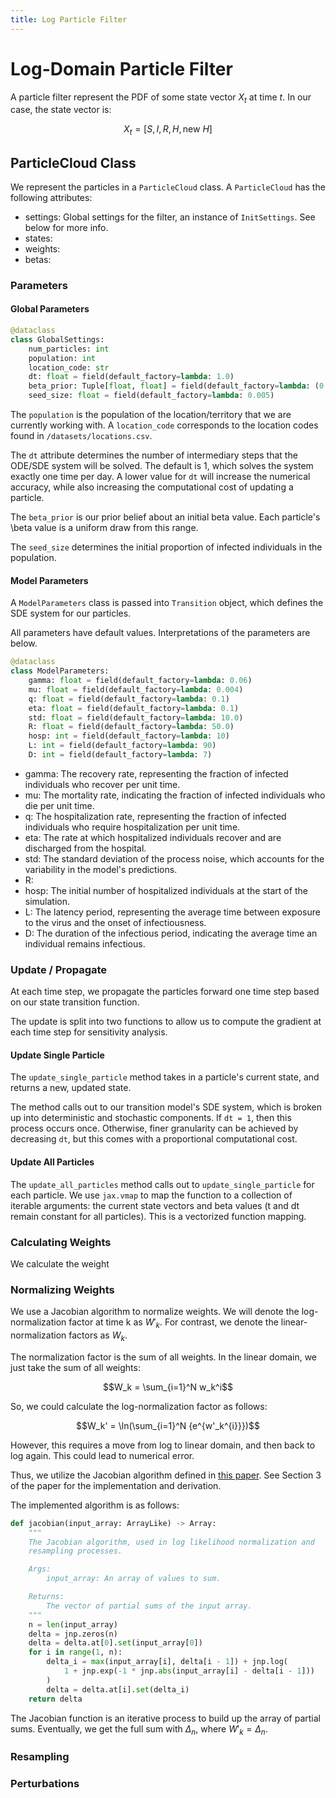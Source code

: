 ```yaml
---
title: Log Particle Filter
---
```

<script src="./assets/mathjax_settings.js" async></script>

# Log-Domain Particle Filter

A particle filter represent the PDF of some state vector $X_t$ at time $t$. In our case, the state vector is:

$$X_t = [S, I, R, H, \text{new } H]$$

## ParticleCloud Class
We represent the particles in a `ParticleCloud` class. A `ParticleCloud` has the following attributes:
- settings: Global settings for the filter, an instance of `InitSettings`. See below for more info.
- states:
- weights:
- betas:

### Parameters
#### Global Parameters

```python
@dataclass
class GlobalSettings:
    num_particles: int
    population: int
    location_code: str
    dt: float = field(default_factory=lambda: 1.0)
    beta_prior: Tuple[float, float] = field(default_factory=lambda: (0.10, 0.15))
    seed_size: float = field(default_factory=lambda: 0.005)
```
The `population` is the population of the location/territory that we are currently working with. A `location_code` corresponds to the location codes found in `/datasets/locations.csv`. 

The `dt` attribute determines the number of intermediary steps that the ODE/SDE system will be solved. The default is 1, which solves the system exactly one time per day. A lower value for `dt` will increase the numerical accuracy, while also increasing the computational cost of updating a particle. 

The `beta_prior` is our prior belief about an initial beta value. Each particle's \beta value is a uniform draw from this range. 

The `seed_size` determines the initial proportion of infected individuals in the population. 

#### Model Parameters
A `ModelParameters` class is passed into `Transition` object, which defines the SDE system for our particles. 

All parameters have default values. Interpretations of the parameters are below.

```python
@dataclass
class ModelParameters:
    gamma: float = field(default_factory=lambda: 0.06)
    mu: float = field(default_factory=lambda: 0.004)
    q: float = field(default_factory=lambda: 0.1)
    eta: float = field(default_factory=lambda: 0.1)
    std: float = field(default_factory=lambda: 10.0)
    R: float = field(default_factory=lambda: 50.0)
    hosp: int = field(default_factory=lambda: 10)
    L: int = field(default_factory=lambda: 90)
    D: int = field(default_factory=lambda: 7)
```

- gamma: The recovery rate, representing the fraction of infected individuals who recover per unit time.                                         
- mu: The mortality rate, indicating the fraction of infected individuals who die per unit time.                                                 
- q: The hospitalization rate, representing the fraction of infected individuals who require hospitalization per unit time.                      
- eta: The rate at which hospitalized individuals recover and are discharged from the hospital.                                                  
- std: The standard deviation of the process noise, which accounts for the variability in the model's predictions.                               
- R:                                                                                                                   
- hosp: The initial number of hospitalized individuals at the start of the simulation.                                                           
- L: The latency period, representing the average time between exposure to the virus and the onset of infectiousness.                            
- D: The duration of the infectious period, indicating the average time an individual remains infectious.                                        

### Update / Propagate
At each time step, we propagate the particles forward one time step based on our state transition function. 

The update is split into two functions to allow us to compute the gradient at each time step for sensitivity analysis. 

#### Update Single Particle
The `update_single_particle` method takes in a particle's current state, and returns a new, updated state. 

The method calls out to our transition model's SDE system, which is broken up into deterministic and stochastic components. 
If `dt = 1`, then this process occurs once. 
Otherwise, finer granularity can be achieved by decreasing `dt`, but this comes with a proportional computational cost. 

#### Update All Particles
The `update_all_particles` method calls out to `update_single_particle` for each particle. We use `jax.vmap` to map the function to a collection of iterable arguments: the current state vectors and beta values (t and dt remain constant for all particles). This is a vectorized function mapping.  


### Calculating Weights
We calculate the weight

### Normalizing Weights
We use a Jacobian algorithm to normalize weights. We will denote the log-normalization factor at time k as $W'_k$.
For contrast, we denote the linear-normalization factors as $W_k$. 

The normalization factor is the sum of all weights. In the linear domain, we just take the sum of all weights:

$$W_k = \sum_{i=1}^N w_k^i$$

So, we could calculate the log-normalization factor as follows:

$$W_k' = \ln(\sum_{i=1}^N {e^{w'_k^{i}}})$$

However, this requires a move from log to linear domain, and then back to log again. This could lead to numerical error. 

Thus, we utilize the Jacobian algorithm defined in [this paper](https://www.researchgate.net/publication/323521063_Log-PF_Particle_Filtering_in_Logarithm_Domain). 
See Section 3 of the paper for the implementation and derivation. 

The implemented algorithm is as follows:

```python
def jacobian(input_array: ArrayLike) -> Array:
    """
    The Jacobian algorithm, used in log likelihood normalization and
    resampling processes.

    Args:
        input_array: An array of values to sum.

    Returns:
        The vector of partial sums of the input array.
    """
    n = len(input_array)
    delta = jnp.zeros(n)
    delta = delta.at[0].set(input_array[0])
    for i in range(1, n):
        delta_i = max(input_array[i], delta[i - 1]) + jnp.log(
            1 + jnp.exp(-1 * jnp.abs(input_array[i] - delta[i - 1]))
        )
        delta = delta.at[i].set(delta_i)
    return delta
```

The Jacobian function is an iterative process to build up the array of partial sums. 
Eventually, we get the full sum with $\Delta_n$, where $W'_k = \Delta_n$. 

### Resampling


### Perturbations
